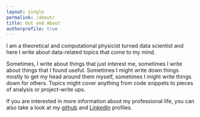 ```yaml
---
layout: single
permalink: /about/
title: Out and About
authorprofile: true
---
```


I am a theoretical and computational physicist turned data scientist and here I write about data-related topics that come to my mind.

Sometimes, I write about things that just interest me, sometimes I write about things that I found useful. Sometimes I might write down things mostly to get my head around them myself, sometimes I might write things down for others. Topics might cover anything from 
code snippets to pieces of analysis or project-write ups. 

If you are interested in more information about my professional life, you can also take a look at my [github](https://github.com/walkenho) and [LinkedIn](https://www.linkedin.com/in/jessica-walkenhorst-809509a3/) profiles.
